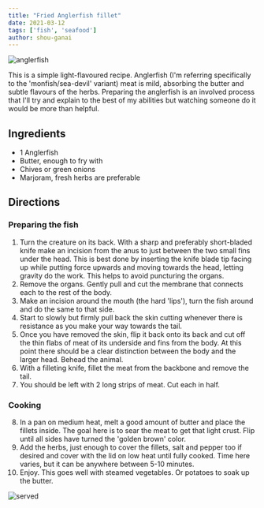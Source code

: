 ```yaml
---
title: "Fried Anglerfish fillet"
date: 2021-03-12
tags: ['fish', 'seafood']
author: shou-ganai
---
```


![anglerfish](/pix/fried-anglerfish-fillet-00.webp)

This is a simple light-flavoured recipe. Anglerfish (I'm referring specifically to the 'monfish/sea-devil' variant) meat
is mild, absorbing the butter and subtle flavours of the herbs. Preparing the anglerfish is an involved process that
I'll try and explain to the best of my abilities but watching someone do it would be more than helpful.

## Ingredients

- 1 Anglerfish
- Butter, enough to fry with
- Chives or green onions
- Marjoram, fresh herbs are preferable

## Directions

### Preparing the fish

1. Turn the creature on its back. With a sharp and preferably short-bladed knife make an incision from the anus to just
   between the two small fins under the head. This is best done by inserting the knife blade tip facing up while putting
   force upwards and moving towards the head, letting gravity do the work. This helps to avoid puncturing the organs.
2. Remove the organs. Gently pull and cut the membrane that connects each to the rest of the body.
3. Make an incision around the mouth (the hard 'lips'), turn the fish around and do the same to that side.
4. Start to slowly but firmly pull back the skin cutting whenever there is resistance as you make your way towards the
   tail.
5. Once you have removed the skin, flip it back onto its back and cut off the thin flabs of meat of its underside and
   fins from the body. At this point there should be a clear distinction between the body and the larger head. Behead
   the animal.
6. With a filleting knife, fillet the meat from the backbone and remove the tail.
7. You should be left with 2 long strips of meat. Cut each in half.

### Cooking

8. In a pan on medium heat, melt a good amount of butter and place the fillets inside. The goal here is to sear the meat
   to get that light crust. Flip until all sides have turned the 'golden brown' color.
9. Add the herbs, just enough to cover the fillets, salt and pepper too if desired and cover with the lid on low heat
   until fully cooked. Time here varies, but it can be anywhere between 5-10 minutes.
10. Enjoy. This goes well with steamed vegetables. Or potatoes to soak up the butter.

![served](/pix/fried-anglerfish-fillet-01.webp)
